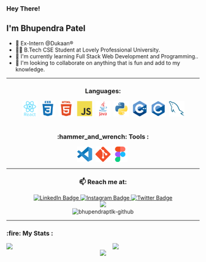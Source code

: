 ### Hey There!

## I'm Bhupendra Patel

- 💼 Ex-Intern @Dukaan®
- 👨‍🎓 B.Tech CSE Student at Lovely Professional University.
- 🌱 I'm currently learning Full Stack Web Development and Programming..
- 👯 I'm looking to collaborate on anything that is fun and add to my knowledge.

---

<h3 align="center">Languages:</h3>
  <div align="center">
    <img src="https://github.com/devicons/devicon/blob/master/icons/react/react-original-wordmark.svg" title="React" alt="React" width="40" height="40"/>&nbsp;
    <img src="https://github.com/devicons/devicon/blob/master/icons/css3/css3-plain-wordmark.svg"  title="CSS3" alt="CSS" width="40" height="40"/>&nbsp;
    <img src="https://github.com/devicons/devicon/blob/master/icons/html5/html5-plain-wordmark.svg" title="HTML5" alt="HTML" width="40" height="40"/>&nbsp;
    <img src="https://github.com/devicons/devicon/blob/master/icons/javascript/javascript-original.svg" title="JavaScript" alt="JavaScript" width="40"                  height="40"/>&nbsp;
    <img src="https://github.com/devicons/devicon/blob/master/icons/java/java-original-wordmark.svg" title="Java" alt="Java" width="40" height="40"/>&nbsp;
    <img src="https://github.com/devicons/devicon/blob/master/icons/python/python-original.svg" title="Python" alt="Python" width="40"                  height="40"/>&nbsp;
    <img src="https://github.com/devicons/devicon/blob/master/icons/cplusplus/cplusplus-original.svg" title="Cpp" alt="Cpp" width="40" height="40"/>&nbsp;
    <img src="https://github.com/devicons/devicon/blob/master/icons/c/c-original.svg" title="C" alt="C" width="40" height="40"/>&nbsp;
    <img src="https://github.com/devicons/devicon/blob/master/icons/mysql/mysql-original.svg" title="MySQL"  alt="MySQL" width="40" height="40"/>
  </div>
<br>
<div align="center">
  <h3>:hammer_and_wrench: Tools :</h3>
  <div>
      <img src="https://github.com/devicons/devicon/blob/master/icons/vscode/vscode-original.svg" title="VsCode" alt="VsCode" width="40"                height="40"/>&nbsp;
      <img src="https://github.com/devicons/devicon/blob/master/icons/git/git-original.svg" title="Git" alt="Git" width="40" height="40"/>
      <img src="https://github.com/devicons/devicon/blob/master/icons/figma/figma-original.svg" title="Figma" alt="Figma" width="40" height="40"/>&nbsp;
  </div>
</div>

---

### <div align="center">📫 Reach me at: </div>

<div align="center">
  <div id="badges">
    <a href="https://www.linkedin.com/in/bhupendraptlk/">
      <img src="https://img.shields.io/badge/LinkedIn-blue?style=for-the-badge&logo=linkedin&logoColor=white" alt="LinkedIn Badge"/>
    </a>
    <a href="https://www.instagram.com/bhupendraptlk">
      <img src="https://img.shields.io/badge/Instagram-red?style=for-the-badge&logo=instagram&logoColor=white" alt="Instagram Badge"/>
    </a>
    <a href="https://twitter.com/bhupendraptlk">
      <img src="https://img.shields.io/badge/Twitter-blue?style=for-the-badge&logo=twitter&logoColor=white" alt="Twitter Badge"/>
    </a>
  </div>
</div>

<div align="center">
  <img src="https://media.giphy.com/media/ve43TyDQ3B4me7d22z/giphy.gif" width="100"/>
</div>
<div align="center">
  <img src="https://komarev.com/ghpvc/?username=bhupendraptlk&style=flat-square&color=blue" alt="bhupendraptlk-github"/>
</div>

---

<div>
  <h3>:fire: My Stats :</h3>
  <img align="left" width="45%" src="http://github-readme-streak-stats.herokuapp.com?user=bhupendraptlk&theme=dark&hide_border=true&date_format=j%20M%5B%20Y%5D"/>
  <img align="right" width="45%" src="https://github-readme-stats.vercel.app/api/top-langs/?username=bhupendraptlk&layout=compact&theme=vision-friendly-dark"/>
</div>
<br>
<div align="center">
  <img src="https://media.giphy.com/media/MYI6NK4JOGpOzOriEg/giphy.gif"/>
</div>
